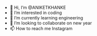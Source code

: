 - 👋 Hi, I’m @ANIKETKHANKE
- 👀 I’m interested in coding
- 🌱 I’m currently learning engineering
- 💞️ I’m looking to collaborate on new year
- 📫 How to reach me Instagram 

<!---
ANIKETKHANKE/ANIKETKHANKE is a ✨ special ✨ repository because its `README.md` (this file) appears on your GitHub profile.
You can click the Preview link to take a look at your changes.
--->
